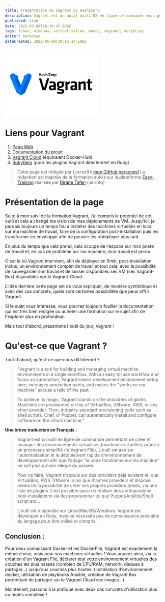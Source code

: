 ```yaml
---
title: Présentation de Vagrant by HashiCorp
description: Vagrant est un outil multi-OS en ligne de commande vous permettant de déployer très rapidement, à l'aide d'un fichier de configuration (le Vagrantfile) toute votre infrastructure virtuelle en local. Il est écrit en Ruby et s'appuie sur de nombreux plugins
published: true
date: 2022-05-09T10:34:47.600Z
tags: linux, windows, virtualisation, macos, vagrant, scripting
editor: markdown
dateCreated: 2022-05-09T10:15:14.190Z
---
```


![external-content.duckduckgo.com.png](/external-content.duckduckgo.com.png)

# Liens pour Vagrant
1. [Page Web](https://www.vagrantup.com/)
2. [Documentation du projet](https://www.vagrantup.com/docs) 
3. [Vagrant Cloud](https://app.vagrantup.com/boxes/search) (équivalent Docker-Hub)
4. [RubyGem](https://rubygems.org/) (pour les plugins Vagrant directement en Ruby)

> Cette page est rédigée par Lucroz94 [mon GitHub personnel](https://github.com/Lucroz94)
La rédaction est inspirée de la formation suivie sur la plateforme [Eazy-Training](https://eazytraining.fr/cours/vagrant-pour-devops-creez-rapidement-et-facilement-vos-environnements-de-travail/) réalisée par [Dirane Tafen](https://www.linkedin.com/in/dirane-willy-tafen-254913b5/)
{.is-info}

# Présentation de la page

Suite à mon suivi de la formation Vagrant, j'ai compris le potentiel de cet outil et cela a changé ma vision de mes déploiements de VM.
Jusqu'ici, je perdais toujours un temps fou à installer des machines virtuelles en local sur ma machine de travail, faire de la configuration post-installation puis les transformer en enveloppe afin de pouvoir les redéployer plus tard.

En plus du temps que cela prend, cela occupe de l'espace sur mon poste de travail et, en cas de problème sur ma machine, mon travail est perdu.

C'est là où Vagrant intervient, afin de déployer en 5min, post-installation inclus, un environnement complet de travail et tout cela, avec la possibilité de sauvegarder son travail et de laisser disponibles ses VM (ses Vagrant-Box) disponibles sur le Vagrant-Cloud.

L'idée derrière cette page est de vous expliquer, de manière synthétique et avec des cas concrets, quels sont certaines possibilités que peux offrir Vagrant.

Si le sujet vous intéresse, vous pourrez toujours fouiller la documentation qui est très bien rédigée ou acheter une formation sur le sujet afin de l'explorer plus en profondeur.

Mais tout d'abord, présentons l'outil du jour, Vagrant !

# Qu'est-ce que Vagrant ?

Tout d'abord, qu'est-ce que nous dit Internet ?

> "Vagrant is a tool for building and managing virtual machine environments in a single workflow. With an easy-to-use workflow and focus on automation, Vagrant lowers development environment setup time, increases production parity, and makes the "works on my machine" excuse a relic of the past.
> 
> To achieve its magic, Vagrant stands on the shoulders of giants. Machines are provisioned on top of VirtualBox, VMware, AWS, or any other provider. Then, industry-standard provisioning tools such as shell scripts, Chef, or Puppet, can automatically install and configure software on the virtual machine."

**Une brève traduction en Français :**

> Vagrant est un outil en ligne de commande permettant de créer et manager des environnements virtualisés (machines virtuelles) grâce à un processus simplifié (le Vagrant File). L'outil est axé sur l'automatisation et le déploiement rapide d'environnement de développement afin que l'adage "le code fonctionne sur ma machine" ne soit plus qu'une relique du passée.
> 
> Pour ce faire, Vagrant s'appuie sur des providers déjà existant tel que VirtualBox, AWS, VMware, ainsi que d'autres providers et dispose même de la possibilité de créer ses propres providers privés, via une liste de plugins. Il est possible aussi de réaliser des configurations post-installations via des provisionner tel que Puppet/Ansible/Shell script etc...
>
>L'outil est disponible sur Linux/MacOS/Windows.
> Vagrant est développé en Ruby, mais ne nécessite pas de connaissance préalable du langage pour être utilisé et compris.

## Conclusion : 
Pour ceux connaissant Docker et les DockerFile, Vagrant est exactement la même chose, mais pour vos machines virtuelles ! Vous pouvez ainsi, via la création d'un Vagrant File, déclarer tout votre environnement virtuelles des couches les plus basses (combien de CPU/RAM, network, disques à partager...) jusqu'aux couches plus hautes. (installation d'environnement docker, utilisation de playbooks Ansible, création de Vagrant Box permettant de partager sur le Vagrant Cloud ses images...)

Maintenant, passons à la pratique avec deux cas concrets d'utilisation plus ou moins complexe !